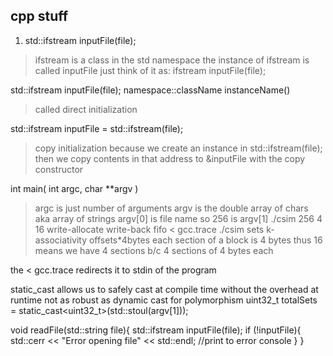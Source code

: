 ## cpp stuff
1. std::ifstream inputFile(file);
> ifstream is a class in the std namespace
> the instance of ifstream is called inputFile
> just think of it as:
ifstream inputFile(file);

std::ifstream inputFile(file);
namespace::className instanceName()
> called direct initialization

std::ifstream inputFile = std::ifstream(file);
> copy initialization
> because we create an instance in std::ifstream(file);
> then we copy contents in that address to &inputFile with the copy constructor

int main( int argc, char **argv )
> argc is just number of arguments
> argv is the double array of chars aka array of strings
> argv[0] is file name
> so 256 is argv[1]
./csim 256 4 16 write-allocate write-back fifo < gcc.trace
./csim sets k-associativity offsets*4bytes
> each section of a block is 4 bytes
> thus 16 means we have 4 sections b/c 4 sections of 4 bytes each 

the < gcc.trace redirects it to stdin of the program

static_cast allows us to safely cast at compile time without the overhead at runtime 
not as robust as dynamic cast for polymorphism
uint32_t totalSets = static_cast<uint32_t>(std::stoul(argv[1]));


void readFile(std::string file){
  std::ifstream inputFile(file);
  if (!inputFile){
    std::cerr << "Error opening file" << std::endl; //print to error console
  }
}